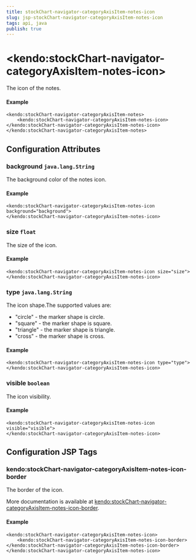 ```yaml
---
title: stockChart-navigator-categoryAxisItem-notes-icon
slug: jsp-stockChart-navigator-categoryAxisItem-notes-icon
tags: api, java
publish: true
---
```


# \<kendo:stockChart-navigator-categoryAxisItem-notes-icon\>

The icon of the notes.

#### Example
    <kendo:stockChart-navigator-categoryAxisItem-notes>
        <kendo:stockChart-navigator-categoryAxisItem-notes-icon></kendo:stockChart-navigator-categoryAxisItem-notes-icon>
    </kendo:stockChart-navigator-categoryAxisItem-notes>

## Configuration Attributes

### background `java.lang.String`

The background color of the notes icon.

#### Example
    <kendo:stockChart-navigator-categoryAxisItem-notes-icon background="background">
    </kendo:stockChart-navigator-categoryAxisItem-notes-icon>

### size `float`

The size of the icon.

#### Example
    <kendo:stockChart-navigator-categoryAxisItem-notes-icon size="size">
    </kendo:stockChart-navigator-categoryAxisItem-notes-icon>

### type `java.lang.String`

The icon shape.The supported values are:
* "circle" - the marker shape is circle.
* "square" - the marker shape is square.
* "triangle" - the marker shape is triangle.
* "cross" - the marker shape is cross.

#### Example
    <kendo:stockChart-navigator-categoryAxisItem-notes-icon type="type">
    </kendo:stockChart-navigator-categoryAxisItem-notes-icon>

### visible `boolean`

The icon visibility.

#### Example
    <kendo:stockChart-navigator-categoryAxisItem-notes-icon visible="visible">
    </kendo:stockChart-navigator-categoryAxisItem-notes-icon>


##  Configuration JSP Tags

### kendo:stockChart-navigator-categoryAxisItem-notes-icon-border

The border of the icon.

More documentation is available at [kendo:stockChart-navigator-categoryAxisItem-notes-icon-border](/api/wrappers/jsp/stockchart/navigator-categoryaxisitem-notes-icon-border).

#### Example

    <kendo:stockChart-navigator-categoryAxisItem-notes-icon>
        <kendo:stockChart-navigator-categoryAxisItem-notes-icon-border></kendo:stockChart-navigator-categoryAxisItem-notes-icon-border>
    </kendo:stockChart-navigator-categoryAxisItem-notes-icon>

